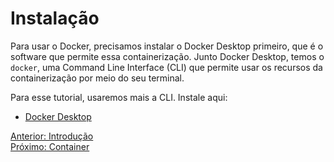 # Instalação

Para usar o Docker, precisamos instalar o Docker Desktop primeiro, que é o software que permite essa containerização. Junto Docker Desktop, temos o `docker`, uma Command Line Interface (CLI) que permite usar os recursos da containerização por meio do seu terminal.

Para esse tutorial, usaremos mais a CLI. Instale aqui:
- [Docker Desktop](https://docs.docker.com/get-docker/)

[Anterior: Introdução](Introdução.md)
<br>
[Próximo: Container](Container.md)